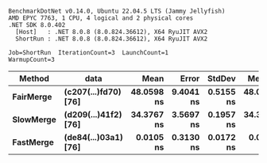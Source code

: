 ```

BenchmarkDotNet v0.14.0, Ubuntu 22.04.5 LTS (Jammy Jellyfish)
AMD EPYC 7763, 1 CPU, 4 logical and 2 physical cores
.NET SDK 8.0.402
  [Host]   : .NET 8.0.8 (8.0.824.36612), X64 RyuJIT AVX2
  ShortRun : .NET 8.0.8 (8.0.824.36612), X64 RyuJIT AVX2

Job=ShortRun  IterationCount=3  LaunchCount=1  
WarmupCount=3  

```
| Method    | data                 | Mean       | Error     | StdDev    | Median     | Min        | Max        | Gen0   | Allocated |
|---------- |--------------------- |-----------:|----------:|----------:|-----------:|-----------:|-----------:|-------:|----------:|
| **FairMerge** | **(c207(...)fd70) [76]** | **48.0598 ns** | **9.4041 ns** | **0.5155 ns** | **48.0690 ns** | **47.5399 ns** | **48.5707 ns** | **0.0017** |     **144 B** |
| **SlowMerge** | **(d209(...)41f2) [76]** | **34.3767 ns** | **3.5697 ns** | **0.1957 ns** | **34.3134 ns** | **34.2205 ns** | **34.5962 ns** | **0.0010** |      **80 B** |
| **FastMerge** | **(de84(...)03a1) [76]** |  **0.0105 ns** | **0.3130 ns** | **0.0172 ns** |  **0.0012 ns** |  **0.0000 ns** |  **0.0303 ns** |      **-** |         **-** |
